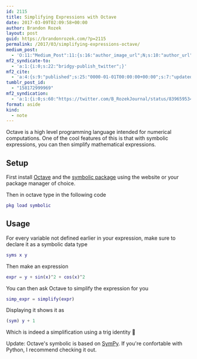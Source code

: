 ```yaml
---
id: 2115
title: Simplifying Expressions with Octave
date: 2017-03-09T02:09:58+00:00
author: Brandon Rozek
layout: post
guid: https://brandonrozek.com/?p=2115
permalink: /2017/03/simplifying-expressions-octave/
medium_post:
  - 'O:11:"Medium_Post":11:{s:16:"author_image_url";N;s:10:"author_url";N;s:11:"byline_name";N;s:12:"byline_email";N;s:10:"cross_link";N;s:2:"id";N;s:21:"follower_notification";N;s:7:"license";N;s:14:"publication_id";N;s:6:"status";N;s:3:"url";N;}'
mf2_syndicate-to:
  - 'a:1:{i:0;s:22:"bridgy-publish_twitter";}'
mf2_cite:
  - 'a:4:{s:9:"published";s:25:"0000-01-01T00:00:00+00:00";s:7:"updated";s:25:"0000-01-01T00:00:00+00:00";s:8:"category";a:1:{i:0;s:0:"";}s:6:"author";a:0:{}}'
tumblr_post_id:
  - "158172999969"
mf2_syndication:
  - 'a:1:{i:0;s:60:"https://twitter.com/B_RozekJournal/status/839659534146801665";}'
format: aside
kind:
  - note
---
```

Octave is a high level programming language intended for numerical computations. One of the cool features of this is that with symbolic expressions, you can then simplify mathematical expressions.

<!--more-->

## Setup

First install [Octave](https://www.gnu.org/software/octave/) and the [symbolic package](https://octave.sourceforge.io/symbolic/) using the website or your package manager of choice.

Then in octave type in the following code

```MATLAB
pkg load symbolic
```
    

## Usage

For every variable not defined earlier in your expression, make sure to declare it as a symbolic data type

```MATLAB
syms x y
```

Then make an expression

```MATLAB
expr = y + sin(x)^2 + cos(x)^2
```

You can then ask Octave to simplify the expression for you

```MATLAB
simp_expr = simplify(expr)
```

Displaying it shows it as

```MATLAB
(sym) y + 1
```

Which is indeed a simplification using a trig identity 🙂

Update: Octave's symbolic is based on [SymPy](https://www.sympy.org/en/index.html). If you're confortable with Python, I recommend checking it out.
